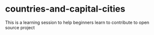 # countries-and-capital-cities
This is a learning session to help beginners learn to contribute to open source project
